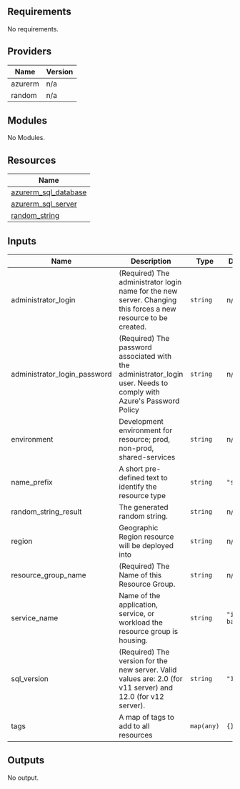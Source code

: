 ## Requirements

No requirements.

## Providers

| Name | Version |
|------|---------|
| azurerm | n/a |
| random | n/a |

## Modules

No Modules.

## Resources

| Name |
|------|
| [azurerm_sql_database](https://registry.terraform.io/providers/hashicorp/azurerm/latest/docs/resources/sql_database) |
| [azurerm_sql_server](https://registry.terraform.io/providers/hashicorp/azurerm/latest/docs/resources/sql_server) |
| [random_string](https://registry.terraform.io/providers/hashicorp/random/latest/docs/resources/string) |

## Inputs

| Name | Description | Type | Default | Required |
|------|-------------|------|---------|:--------:|
| administrator\_login | (Required) The administrator login name for the new server. Changing this forces a new resource to be created. | `string` | n/a | yes |
| administrator\_login\_password | (Required) The password associated with the administrator\_login user. Needs to comply with Azure's Password Policy | `string` | n/a | yes |
| environment | Development environment for resource; prod, non-prod, shared-services | `string` | n/a | yes |
| name\_prefix | A short pre-defined text to identify the resource type | `string` | `"sql"` | no |
| random\_string\_result | The generated random string. | `string` | n/a | yes |
| region | Geographic Region resource will be deployed into | `string` | n/a | yes |
| resource\_group\_name | (Required) The Name of this Resource Group. | `string` | n/a | yes |
| service\_name | Name of the application, service, or workload the resource group is housing. | `string` | `"iot-backend"` | no |
| sql\_version | (Required) The version for the new server. Valid values are: 2.0 (for v11 server) and 12.0 (for v12 server). | `string` | `"12.0"` | no |
| tags | A map of tags to add to all resources | `map(any)` | `{}` | no |

## Outputs

No output.